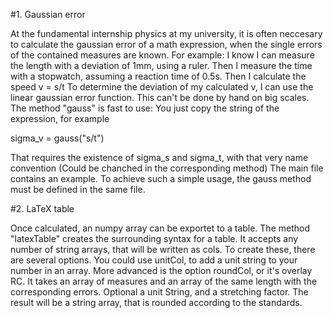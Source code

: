 #1. Gaussian error

At the fundamental internship physics at my university, it is often neccesary to calculate the gaussian error of a math expression, when the single errors of the contained measures are known. 
For example: I know I can measure the length with a deviation of 1mm, using a ruler. Then I measure the time with a stopwatch, assuming a reaction time of 0.5s. Then I calculate the speed v = s/t
To determine the deviation of my calculated v, I can use the linear gaussian error function. This can't be done by hand on big scales. 
The method "gauss" is fast to use: You just copy the string of the expression, for example

sigma_v = gauss("s/t")

That requires the existence of sigma_s and sigma_t, with that very name convention (Could be chanched in the corresponding method)
The main file contains an example.
To achieve such a simple usage, the gauss method must be defined in the same file.

#2. LaTeX table

Once calculated, an numpy array can be exportet to a table. The method "latexTable" creates the surrounding syntax for a table. It accepts any number of string arrays, that will be written as cols. To create these, there are several options. 
You could use unitCol, to add a unit string to your number in an array.
More advanced is the option roundCol, or it's overlay RC.
It takes an array of measures and an array of the same length with the corresponding errors. Optional a unit String, and a stretching factor.
The result will be a string array, that is rounded according to the standards. 
